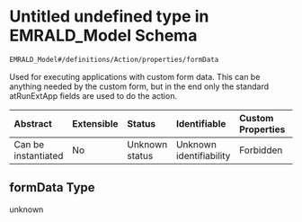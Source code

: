# Untitled undefined type in EMRALD\_Model Schema

```txt
EMRALD_Model#/definitions/Action/properties/formData
```

Used for executing applications with custom form data. This can be anything needed by the custom form, but in the end only the standard atRunExtApp fields are used to do the action.

| Abstract            | Extensible | Status         | Identifiable            | Custom Properties | Additional Properties | Access Restrictions | Defined In                                                                                          |
| :------------------ | :--------- | :------------- | :---------------------- | :---------------- | :-------------------- | :------------------ | :-------------------------------------------------------------------------------------------------- |
| Can be instantiated | No         | Unknown status | Unknown identifiability | Forbidden         | Allowed               | none                | [EMRALD\_JsonSchemaV3\_0.json\*](../../../../out/EMRALD_JsonSchemaV3_0.json "open original schema") |

## formData Type

unknown
